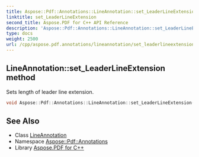 ```yaml
---
title: Aspose::Pdf::Annotations::LineAnnotation::set_LeaderLineExtension method
linktitle: set_LeaderLineExtension
second_title: Aspose.PDF for C++ API Reference
description: 'Aspose::Pdf::Annotations::LineAnnotation::set_LeaderLineExtension method. Sets length of leader line extension in C++.'
type: docs
weight: 2500
url: /cpp/aspose.pdf.annotations/lineannotation/set_leaderlineextension/
---
```

## LineAnnotation::set_LeaderLineExtension method


Sets length of leader line extension.

```cpp
void Aspose::Pdf::Annotations::LineAnnotation::set_LeaderLineExtension(double value)
```

## See Also

* Class [LineAnnotation](../)
* Namespace [Aspose::Pdf::Annotations](../../)
* Library [Aspose.PDF for C++](../../../)
